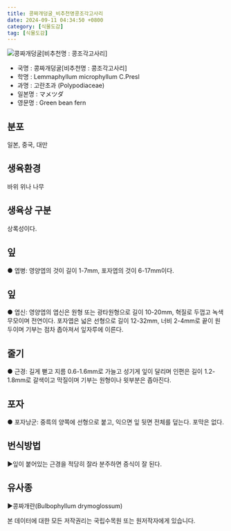 ```yaml
---
title: 콩짜개덩굴_비추천명콩조각고사리
date: 2024-09-11 04:34:50 +0800
category: [식물도감]
tag: [식물도감]
---
```




![콩짜개덩굴[비추천명 : 콩조각고사리]](/fileUpload/plants/basic/Dennstaedtiaceae/Lemmaphyllum/4321/1_th2.JPG)
- 국명 : 콩짜개덩굴[비추천명 : 콩조각고사리]
- 학명 : Lemmaphyllum microphyllum C.Presl
- 과명 : 고란초과 (Polypodiaceae)
- 일본명 : マメツダ
- 영문명 : Green bean fern


## 분포
일본, 중국, 대만
## 생육환경
바위 위나 나무 
## 생육상 구분
상록성이다. 
## 잎
● 엽병: 영양엽의 것이 길이 1-7mm, 포자엽의 것이 6-17mm이다. 
## 잎
● 엽신: 영양엽의 엽신은 원형 또는 광타원형으로 길이 10-20mm, 혁질로 두껍고 녹색 무모이며 전연이다. 포자엽은 넓은 선형으로 길이 12-32mm, 너비 2-4mm로 끝이 원두이며 기부는 점차 좁아져서 잎자루에 이른다. 
## 줄기
● 근경: 길게 뻗고 지름 0.6-1.6mm로 가늘고 성기게 잎이 달리며 인편은 길이 1.2-1.8mm로 갈색이고 막질이며 기부는 원형이나 윗부분은 좁아진다.  
## 포자
● 포자낭군: 중륵의 양쪽에 선형으로 붙고, 익으면 잎 뒷면 전체를 덮는다. 포막은 없다. 
## 번식방법
▶잎이 붙어있는 근경을 적당히 잘라 분주하면 증식이 잘 된다.
## 유사종
▶콩짜개란(Bulbophyllum drymoglossum)






본 데이터에 대한 모든 저작권리는 국립수목원 또는 원저작자에게 있습니다.
